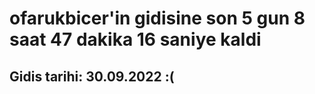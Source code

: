 # ofarukbicer'in gidisine son 5 gun 8 saat 47 dakika 16 saniye kaldi

## Gidis tarihi: 30.09.2022 :(